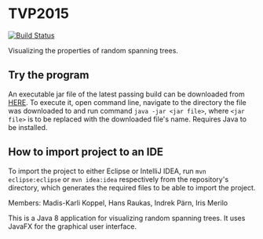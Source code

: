 # TVP2015
[![Build Status](https://travis-ci.org/imerilo1100/TVP2015.svg?branch=master)](https://travis-ci.org/imerilo1100/TVP2015)

Visualizing the properties of random spanning trees.  

## Try the program
An executable jar file of the latest passing build can be downloaded from [HERE](https://s3-eu-west-1.amazonaws.com/tvp2015/TVP2015-1.0-jar-with-dependencies.jar). To execute it, open command line, navigate to the directory the file was downloaded to and run command `java -jar <jar file>`, where `<jar file>` is to be replaced with the downloaded file's name. Requires Java to be installed.

## How to import project to an IDE
To import the project to either Eclipse or IntelliJ IDEA, run `mvn eclipse:eclipse` or `mvn idea:idea` respectively from the repository's directory, which generates the required files to be able to import the project.

Members:
Madis-Karli Koppel,
Hans Raukas,
Indrek Pärn,
Iris Merilo  

This is a Java 8 application for visualizing random spanning trees. It uses JavaFX for the graphical user interface. 
